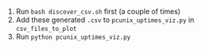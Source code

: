 1. Run `bash discover_csv.sh` first (a couple of times)
2. Add these generated `.csv` to `pcunix_uptimes_viz.py` in `csv_files_to_plot`
3. Run `python pcunix_uptimes_viz.py`

